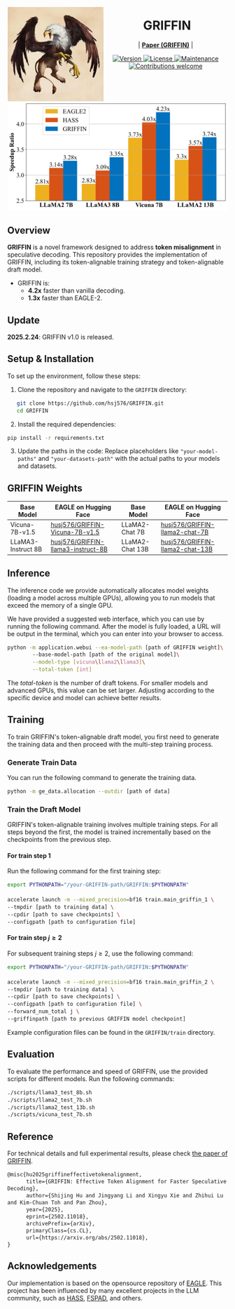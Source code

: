 <img src="figs/griffin-logo.png" alt="GRIFFIN" width="220" align="left"><div align="center"><h1>&nbsp;GRIFFIN</h1></div>

<p align="center">
| <a href="https://arxiv.org/abs/2502.11018"><b>Paper (GRIFFIN)</b></a> | 
</p>


<p align="center">
  <a href="">
    <img src="https://img.shields.io/badge/Version-v1.0.0-orange.svg" alt="Version">
  </a>
  <a href="https://opensource.org/licenses/Apache-2.0">
    <img src="https://img.shields.io/badge/License-Apache_2.0-blue.svg" alt="License">
  </a>
  <a href="https://github.com/hsj576/GRIFFIN/issues">
    <img src="https://img.shields.io/badge/Maintained%3F-yes-green.svg" alt="Maintenance">
  </a>
  <a href="https://github.com/hsj576/GRIFFIN/pulls">
    <img src="https://img.shields.io/badge/Contributions-welcome-brightgreen.svg?style=flat" alt="Contributions welcome">
  </a>
</p>


##

<p align="center">
  <img src="./figs/griffin_benchmark.png" alt="benchmark" width="790">
</p>


## Overview 

**GRIFFIN** is a novel framework designed to address **token misalignment** in speculative decoding. This repository provides the implementation of GRIFFIN, including its token-alignable training strategy and token-alignable draft model.   

- GRIFFIN is:
  - **4.2x** faster than vanilla decoding.
  - **1.3x** faster than EAGLE-2.

## Update
**2025.2.24**: GRIFFIN v1.0 is released.

## Setup & Installation

To set up the environment, follow these steps:  


1. Clone the repository and navigate to the `GRIFFIN` directory:  
```bash  
   git clone https://github.com/hsj576/GRIFFIN.git
   cd GRIFFIN  
```

2. Install the required dependencies:

```bash   
pip install -r requirements.txt  
```

3. Update the paths in the code: Replace placeholders like `"your-model-paths"` and `"your-datasets-path"` with the actual paths to your models and datasets.

## GRIFFIN Weights

| Base Model  | EAGLE on Hugging Face  | Base Model  | EAGLE on Hugging Face  |
|------|------|------|------|
| Vicuna-7B-v1.5 | [husj576/GRIFFIN-Vicuna-7B-v1.5](https://huggingface.co/husj576/GRIFFIN-Vicuna-7B-v1.5) | LLaMA2-Chat 7B | [husj576/GRIFFIN-llama2-chat-7B](https://huggingface.co/husj576/GRIFFIN-llama2-chat-7B) |
| LLaMA3-Instruct 8B | [husj576/GRIFFIN-llama3-instruct-8B](https://huggingface.co/husj576/GRIFFIN-llama3-instruct-8B) | LLaMA2-Chat 13B | [husj576/GRIFFIN-llama2-chat-13B](https://huggingface.co/husj576/GRIFFIN-llama2-chat-13B) |

## Inference
The inference code we provide automatically allocates model weights (loading a model across multiple GPUs), allowing you to run models that exceed the memory of a single GPU.

We have provided a suggested web interface, which you can use by running the following command. After the model is fully loaded, a URL will be output in the terminal, which you can enter into your browser to access.
```bash
python -m application.webui --ea-model-path [path of GRIFFIN weight]\ 
		--base-model-path [path of the original model]\
		--model-type [vicuna\llama2\llama3]\
        --total-token [int]
```
The *total-token* is the number of draft tokens. For smaller models and advanced GPUs, this value can be set larger. Adjusting according to the specific device and model can achieve better results. 

## Training

To train GRIFFIN's token-alignable draft model, you first need to generate the training data and then proceed with the multi-step training process.

### Generate Train Data
You can run the following command to generate the training data.
```bash
python -m ge_data.allocation --outdir [path of data]
```
### Train the Draft Model

GRIFFIN's token-alignable training involves multiple training steps. For all steps beyond the first, the model is trained incrementally based on the checkpoints from the previous step. 

#### For train step 1

Run the following command for the first training step:

```bash
export PYTHONPATH="/your-GRIFFIN-path/GRIFFIN:$PYTHONPATH"

accelerate launch -m --mixed_precision=bf16 train.main_griffin_1 \
--tmpdir [path to training data] \
--cpdir [path to save checkpoints] \
--configpath [path to configuration file]  
```
#### For train step $j \ge 2$

For subsequent training steps $j \ge 2$, use the following command:

```bash
export PYTHONPATH="/your-GRIFFIN-path/GRIFFIN:$PYTHONPATH"

accelerate launch -m --mixed_precision=bf16 train.main_griffin_2 \
--tmpdir [path to training data] \
--cpdir [path to save checkpoints] \
--configpath [path to configuration file] \
--forward_num_total j \
--griffinpath [path to previous GRIFFIN model checkpoint]  
```

Example configuration files can be found in the `GRIFFIN/train` directory.


## Evaluation
To evaluate the performance and speed of GRIFFIN, use the provided scripts for different models. Run the following commands: 
```bash
./scripts/llama3_test_8b.sh
./scripts/llama2_test_7b.sh
./scripts/llama2_test_13b.sh
./scripts/vicuna_test_7b.sh
```

## Reference
For technical details and full experimental results, please check [the paper of GRIFFIN](https://arxiv.org/abs/2502.11018).
```
@misc{hu2025griffineffectivetokenalignment,
      title={GRIFFIN: Effective Token Alignment for Faster Speculative Decoding}, 
      author={Shijing Hu and Jingyang Li and Xingyu Xie and Zhihui Lu and Kim-Chuan Toh and Pan Zhou},
      year={2025},
      eprint={2502.11018},
      archivePrefix={arXiv},
      primaryClass={cs.CL},
      url={https://arxiv.org/abs/2502.11018}, 
}
```

## Acknowledgements

Our implementation is based on the opensource repository of [EAGLE](https://github.com/SafeAILab/EAGLE/tree/main). This project has been influenced by many excellent projects in the LLM community, such as [HASS](https://github.com/HArmonizedSS/HASS), [FSPAD](https://github.com/Luc4Gui/FSPAD), and others. 